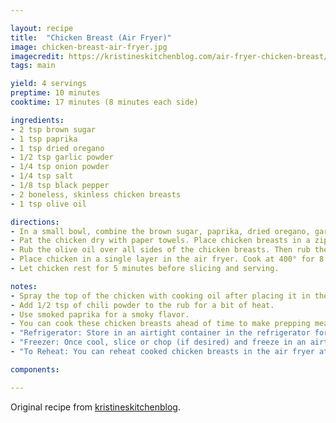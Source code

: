 ```yaml
---

layout: recipe
title:  "Chicken Breast (Air Fryer)"
image: chicken-breast-air-fryer.jpg
imagecredit: https://kristineskitchenblog.com/air-fryer-chicken-breast/
tags: main

yield: 4 servings
preptime: 10 minutes
cooktime: 17 minutes (8 minutes each side)

ingredients:
- 2 tsp brown sugar
- 1 tsp paprika
- 1 tsp dried oregano
- 1/2 tsp garlic powder
- 1/4 tsp onion powder
- 1/4 tsp salt
- 1/8 tsp black pepper
- 2 boneless, skinless chicken breasts
- 1 tsp olive oil

directions:
- In a small bowl, combine the brown sugar, paprika, dried oregano, garlic powder, onion powder, salt and pepper. Stir or whisk until well combined.
- Pat the chicken dry with paper towels. Place chicken breasts in a zip-top bag or between two layers of parchment paper and use a meat mallet or rolling pin to pound them to an even thickness.
- Rub the olive oil over all sides of the chicken breasts. Then rub the spice mixture on both sides of the chicken.
- Place chicken in a single layer in the air fryer. Cook at 400° for 8 minutes, then flip the chicken over and continue cooking for 5-12 more minutes, or until the internal temperature of the chicken is 165° F at the thickest part of the breast. (The cook time will depend on the size of your chicken breasts.)
- Let chicken rest for 5 minutes before slicing and serving.

notes: 
- Spray the top of the chicken with cooking oil after placing it in the air fryer and after turning it to get a more "fried chicken" taste.
- Add 1/2 tsp of chili powder to the rub for a bit of heat.
- Use smoked paprika for a smoky flavor.
- You can cook these chicken breasts ahead of time to make prepping meals easier later on.
- "Refrigerator: Store in an airtight container in the refrigerator for up to 3 days."
- "Freezer: Once cool, slice or chop (if desired) and freeze in an airtight container for up to 3 months. Thaw overnight in the refrigerator before reheating."
- "To Reheat: You can reheat cooked chicken breasts in the air fryer at 350° F for about 5 minutes. Preheat the air fryer before adding the chicken. Or, reheat gently in the microwave or oven. To keep the chicken moist when heating in the oven or microwave, add a tiny splash of water to the dish with the chicken and cover to trap in the moisture while reheating."

components:

---
```


Original recipe from [kristineskitchenblog](https://kristineskitchenblog.com/air-fryer-chicken-breast/).